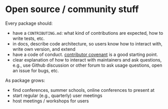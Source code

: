 # Open source / community stuff

Every package should:
- have a `CONTRIBUTING.md`: what kind of contributions are expected, how to write tests, etc.
- in docs, describe code architecture, so users know how to interact with, write own version, and extend
- have a code of conduct. [contributor covenant](https://www.contributor-covenant.org/) is a good starting point.
- clear explanation of how to interact with maintainers and ask questions, e.g., use Github discussion or other forum to ask usage questions, open an issue for bugs, etc.

As package grows:
- find conferences, summer schools, online conferences to present at
- start regular (e.g., quarterly) user meetings
- host meetings / workshops for users
